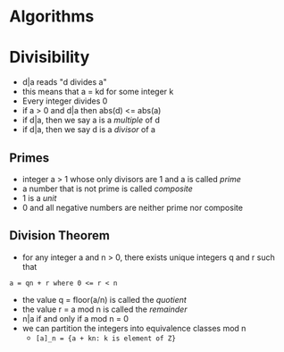 # Algorithms

# Divisibility
- d|a reads "d divides a"
- this means that a = kd for some integer k
- Every integer divides 0
- if a > 0 and d|a then abs(d) <= abs(a)
- if d|a, then we say a is a *multiple* of d
- if d|a, then we say d is a *divisor* of a

## Primes
- integer a > 1 whose only divisors are 1 and a is called *prime*
- a number that is not prime is called *composite*
- 1 is a *unit*
- 0 and all negative numbers are neither prime nor composite

## Division Theorem
- for any integer a and n > 0, there exists unique integers q and r such that
```
a = qn + r where 0 <= r < n
```
- the value q = floor(a/n) is called the *quotient*
- the value r = a mod n is called the *remainder*
- n|a if and only if a mod n = 0
- we can partition the integers into equivalence classes mod n
  * ```[a]_n = {a + kn: k is element of Z}```
